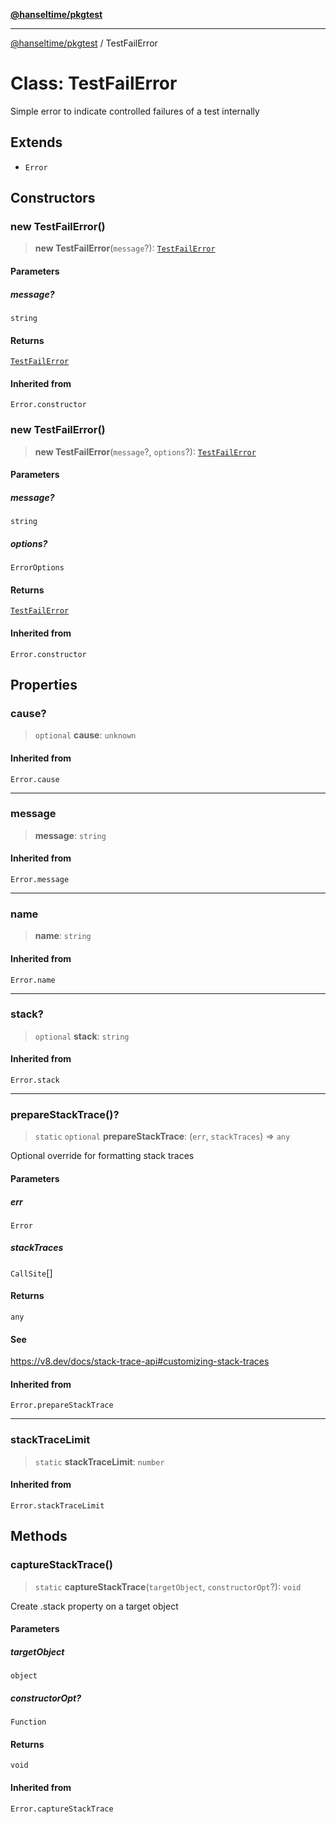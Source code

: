 [**@hanseltime/pkgtest**](../README.md)

***

[@hanseltime/pkgtest](../README.md) / TestFailError

# Class: TestFailError

Simple error to indicate controlled failures of a test internally

## Extends

- `Error`

## Constructors

### new TestFailError()

> **new TestFailError**(`message`?): [`TestFailError`](TestFailError.md)

#### Parameters

##### message?

`string`

#### Returns

[`TestFailError`](TestFailError.md)

#### Inherited from

`Error.constructor`

### new TestFailError()

> **new TestFailError**(`message`?, `options`?): [`TestFailError`](TestFailError.md)

#### Parameters

##### message?

`string`

##### options?

`ErrorOptions`

#### Returns

[`TestFailError`](TestFailError.md)

#### Inherited from

`Error.constructor`

## Properties

### cause?

> `optional` **cause**: `unknown`

#### Inherited from

`Error.cause`

***

### message

> **message**: `string`

#### Inherited from

`Error.message`

***

### name

> **name**: `string`

#### Inherited from

`Error.name`

***

### stack?

> `optional` **stack**: `string`

#### Inherited from

`Error.stack`

***

### prepareStackTrace()?

> `static` `optional` **prepareStackTrace**: (`err`, `stackTraces`) => `any`

Optional override for formatting stack traces

#### Parameters

##### err

`Error`

##### stackTraces

`CallSite`[]

#### Returns

`any`

#### See

https://v8.dev/docs/stack-trace-api#customizing-stack-traces

#### Inherited from

`Error.prepareStackTrace`

***

### stackTraceLimit

> `static` **stackTraceLimit**: `number`

#### Inherited from

`Error.stackTraceLimit`

## Methods

### captureStackTrace()

> `static` **captureStackTrace**(`targetObject`, `constructorOpt`?): `void`

Create .stack property on a target object

#### Parameters

##### targetObject

`object`

##### constructorOpt?

`Function`

#### Returns

`void`

#### Inherited from

`Error.captureStackTrace`
